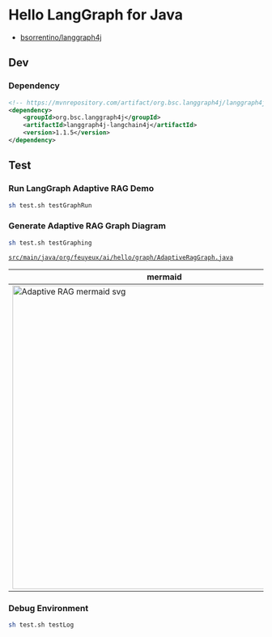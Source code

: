 # Hello LangGraph for Java

- [bsorrentino/langgraph4j](https://github.com/bsorrentino/langgraph4j)

## Dev

### Dependency

```xml
<!-- https://mvnrepository.com/artifact/org.bsc.langgraph4j/langgraph4j-langchain4j -->
<dependency>
    <groupId>org.bsc.langgraph4j</groupId>
    <artifactId>langgraph4j-langchain4j</artifactId>
    <version>1.1.5</version>
</dependency>
```

## Test

### Run LangGraph Adaptive RAG Demo

```sh
sh test.sh testGraphRun
```


### Generate Adaptive RAG Graph Diagram

```sh
sh test.sh testGraphing
```

[`src/main/java/org/feuyeux/ai/hello/graph/AdaptiveRagGraph.java`](src/main/java/org/feuyeux/ai/hello/graph/AdaptiveRagGraph.java)

| mermaid                                                                                  | plantUml                                                                                    |
|------------------------------------------------------------------------------------------|---------------------------------------------------------------------------------------------|
| <img src="AdaptiveRAG-mermaid.svg" alt="Adaptive RAG mermaid svg" style="width:600px" /> | <img src="Adaptive RAG plantUml svg" alt="Adaptive_RAG-plantUml.svg" style="width:600px" /> |


### Debug Environment

```sh
sh test.sh testLog
```